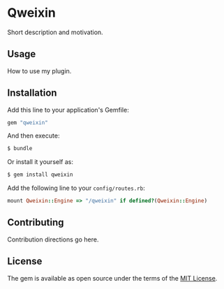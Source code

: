 # Qweixin
Short description and motivation.

## Usage
How to use my plugin.

## Installation
Add this line to your application's Gemfile:

```ruby
gem "qweixin"
```

And then execute:
```bash
$ bundle
```

Or install it yourself as:
```bash
$ gem install qweixin
```

Add the following line to your `config/routes.rb`:

```ruby
mount Qweixin::Engine => "/qweixin" if defined?(Qweixin::Engine)
```

## Contributing
Contribution directions go here.

## License
The gem is available as open source under the terms of the [MIT License](https://opensource.org/licenses/MIT).
